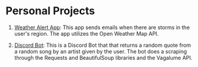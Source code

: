# Personal Projects

1. [Weather Alert App](https://github.com/lgmsouza/personal/tree/master/weather_app):
This app sends emails when there are storms in the user's region. The app utilizes the Open Weather Map API.

2. [Discord Bot](https://github.com/lgmsouza/personal/tree/master/discord_bot):
This is a Discord Bot that that returns a random quote from a random song by an artist given by the user. The bot does a scraping through the Requests and BeautifulSoup libraries and the Vagalume API.

